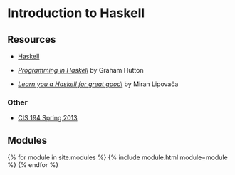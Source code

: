 # Introduction to Haskell

## Resources

- [Haskell](https://www.haskell.org/)

- [<cite>Programming in Haskell</cite>](https://www.cs.nott.ac.uk/~pszgmh/pih.html) by Graham Hutton
- [<cite>Learn you a Haskell for great good!</cite>](http://learnyouahaskell.com) by Miran Lipovača

### Other

- [CIS 194 Spring 2013](https://www.cis.upenn.edu/~cis194/spring13/)

## Modules

{% for module in site.modules %}
{% include module.html module=module %}
{% endfor %}
